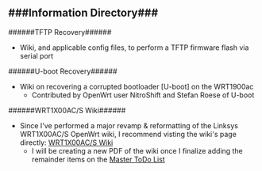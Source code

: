 ###Information Directory###
---
######TFTP Recovery######
- Wiki, and applicable config files, to perform a TFTP firmware flash via serial port

######U-boot Recovery######
- Wiki on recovering a corrupted bootloader [U-boot] on the WRT1900ac
  - Contributed by OpenWrt user NitroShift and Stefan Roese of U-boot

######WRT1X00AC/S Wiki######
  - Since I've performed a major revamp & reformatting of the Linksys WRT1X00AC/S OpenWrt wiki, I recommend visting the wiki's page directly: [WRT1X00AC/S Wiki](https://wiki.openwrt.org/toh/linksys/wrt1x00ac_series)
    - I will be creating a new PDF of the wiki once I finalize adding the remainder items on the [Master ToDo List](https://forum.openwrt.org/viewtopic.php?pid=334676#p334676)
